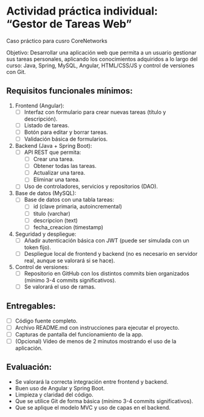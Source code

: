 # Actividad práctica individual: “Gestor de Tareas Web”
Caso práctico para cusro CoreNetworks

Objetivo:
Desarrollar una aplicación web que permita a un usuario gestionar sus tareas personales, aplicando los conocimientos adquiridos a lo largo del curso: Java, Spring, MySQL, Angular, HTML/CSS/JS y control de versiones con Git.

## Requisitos funcionales mínimos:
1. Frontend (Angular):
   - [ ] Interfaz con formulario para crear nuevas tareas (título y descripción).
   - [ ] Listado de tareas.
   - [ ] Botón para editar y borrar tareas.
   - [ ] Validación básica de formularios.
2. Backend (Java + Spring Boot): 
   - [ ] API REST que permita:
       - [ ] Crear una tarea.
       - [ ] Obtener todas las tareas.
       - [ ] Actualizar una tarea.
       - [ ] Eliminar una tarea.
   - [ ] Uso de controladores, servicios y repositorios (DAO).
3. Base de datos (MySQL):
   - [ ] Base de datos con una tabla tareas:
      - [ ] id (clave primaria, autoincremental)
      - [ ] titulo (varchar)
      - [ ] descripcion (text)
      - [ ] fecha_creacion (timestamp)
4. Seguridad y despliegue:
   - [ ] Añadir autenticación básica con JWT (puede ser simulada con un token fijo).
   - [ ] Despliegue local de frontend y backend (no es necesario en servidor real, aunque se valorará si se hace).
5. Control de versiones:
   - [ ] Repositorio en GitHub con los distintos commits bien organizados (mínimo 3-4 commits significativos).
   - [ ] Se valorará el uso de ramas.

## Entregables:
- [ ] Código fuente completo.
- [ ] Archivo README.md con instrucciones para ejecutar el proyecto.
- [ ] Capturas de pantalla del funcionamiento de la app.
- [ ] (Opcional) Vídeo de menos de 2 minutos mostrando el uso de la aplicación.

## Evaluación:
- Se valorará la correcta integración entre frontend y backend.
- Buen uso de Angular y Spring Boot.
- Limpieza y claridad del código.
- Que se utilice Git de forma básica (mínimo 3-4 commits significativos).
- Que se aplique el modelo MVC y uso de capas en el backend.
